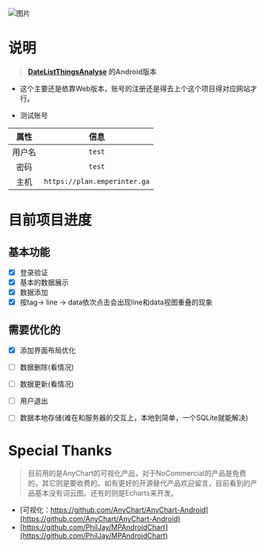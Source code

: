 ![图片](https://user-images.githubusercontent.com/20177836/153741288-f7ffd2ff-205c-49f9-941c-5b9c5e89f147.png)

# 说明

> **[DateListThingsAnalyse](https://github.com/emperinter/DateListThingsAnalyse) 的Android版本**

- 这个主要还是依靠Web版本，账号的注册还是得去上个这个项目得对应网站才行。

- 测试账号

|属性|信息|
|:---:|:---:|
|用户名|`test`|
|密码|`test`|
|主机|`https://plan.emperinter.ga`|


# 目前项目进度

## 基本功能

- [X] 登录验证
- [X] 基本的数据展示
- [X] 数据添加
- [x] 按tag-> line -> data依次点击会出现line和data视图重叠的现象

## 需要优化的

- [X] 添加界面布局优化
- [ ] 数据删除(看情况)
- [ ] 数据更新(看情况)
- [ ] 用户退出
- [ ] 数据本地存储(难在和服务器的交互上，本地到简单，一个SQLite就能解决)


# Special Thanks

> 目前用的是AnyChart的可视化产品，对于NoCommercial的产品是免费的，其它则是要收费的。如有更好的开源替代产品欢迎留言，目前看到的产品基本没有词云图。还有的则是Echarts来开发。

- [可视化：https://github.com/AnyChart/AnyChart-Android](https://github.com/AnyChart/AnyChart-Android)
- [https://github.com/PhilJay/MPAndroidChart](https://github.com/PhilJay/MPAndroidChart)
